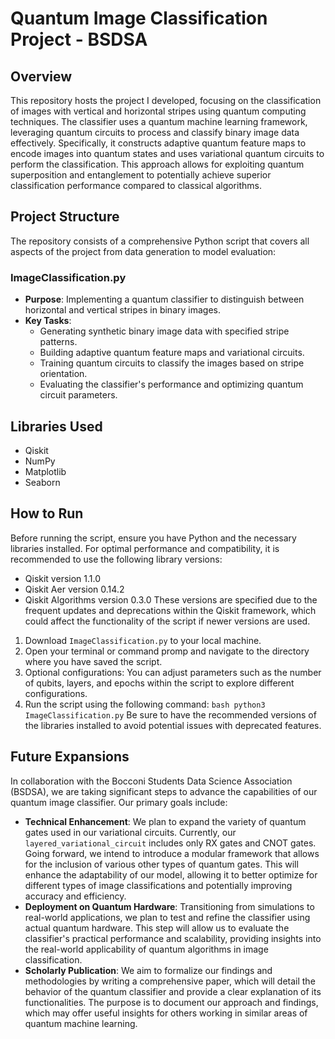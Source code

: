 # Quantum Image Classification Project - BSDSA
## Overview
This repository hosts the project I developed, focusing on the classification of images with vertical and horizontal stripes using quantum computing techniques. 
The classifier uses a quantum machine learning framework, leveraging quantum circuits to process and classify binary image data effectively. 
Specifically, it constructs adaptive quantum feature maps to encode images into quantum states and uses variational quantum circuits to perform the classification. 
This approach allows for exploiting quantum superposition and entanglement to potentially achieve superior classification performance compared to classical algorithms.

## Project Structure
The repository consists of a comprehensive Python script that covers all aspects of the project from data generation to model evaluation:
### ImageClassification.py
- **Purpose**: Implementing a quantum classifier to distinguish between horizontal and vertical stripes in binary images.
- **Key Tasks**:
  - Generating synthetic binary image data with specified stripe patterns.
  - Building adaptive quantum feature maps and variational circuits.
  - Training quantum circuits to classify the images based on stripe orientation.
  - Evaluating the classifier's performance and optimizing quantum circuit parameters.

## Libraries Used
- Qiskit
- NumPy
- Matplotlib
- Seaborn

## How to Run
Before running the script, ensure you have Python and the necessary libraries installed. For optimal performance and compatibility, it is recommended to use the following library versions:
- Qiskit version 1.1.0
- Qiskit Aer version 0.14.2
- Qiskit Algorithms version 0.3.0
These versions are specified due to the frequent updates and deprecations within the Qiskit framework, which could affect the functionality of the script if newer versions are used.

1. Download `ImageClassification.py` to your local machine.
2. Open your terminal or command promp and navigate to the directory where you have saved the script.
3. Optional configurations: You can adjust parameters such as the number of qubits, layers, and epochs within the script to explore different configurations.
4. Run the script using the following command: ```bash
python3 ImageClassification.py```
Be sure to have the recommended versions of the libraries installed to avoid potential issues with deprecated features.

## Future Expansions
In collaboration with the Bocconi Students Data Science Association (BSDSA), we are taking significant steps to advance the capabilities of our quantum image classifier. Our primary goals include:
- **Technical Enhancement**: We plan to expand the variety of quantum gates used in our variational circuits. Currently, our `layered_variational_circuit` includes only RX gates and CNOT gates. Going forward, we intend to introduce a modular framework that allows for the inclusion of various other types of quantum gates. This will enhance the adaptability of our model, allowing it to better optimize for different types of image classifications and potentially improving accuracy and efficiency.
- **Deployment on Quantum Hardware**: Transitioning from simulations to real-world applications, we plan to test and refine the classifier using actual quantum hardware. This step will allow us to evaluate the classifier's practical performance and scalability, providing insights into the real-world applicability of quantum algorithms in image classification.
- **Scholarly Publication**: We aim to formalize our findings and methodologies by writing a comprehensive paper, which will detail the behavior of the quantum classifier and provide a clear explanation of its functionalities. The purpose is to document our approach and findings, which may offer useful insights for others working in similar areas of quantum machine learning.
